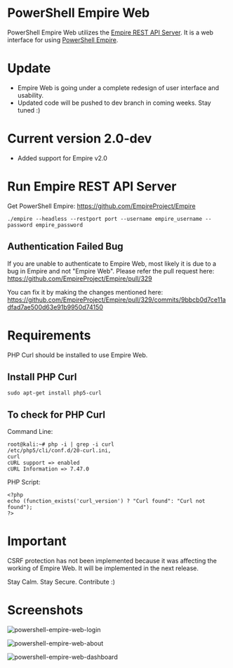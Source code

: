# PowerShell Empire Web

PowerShell Empire Web utilizes the [Empire REST API Server](https://github.com/EmpireProject/Empire/wiki/RESTful-API). It is a web interface for using [PowerShell Empire](https://github.com/EmpireProject/Empire/).

# Update

- Empire Web is going under a complete redesign of user interface and usability.
- Updated code will be pushed to dev branch in coming weeks. Stay tuned :)

# Current version 2.0-dev

- Added support for Empire v2.0

# Run Empire REST API Server


Get PowerShell Empire: https://github.com/EmpireProject/Empire

```
./empire --headless --restport port --username empire_username --password empire_password
```

## Authentication Failed Bug

If you are unable to authenticate to Empire Web, most likely it is due to a bug in Empire and not "Empire Web". Please refer the pull request here: https://github.com/EmpireProject/Empire/pull/329

You can fix it by making the changes mentioned here: https://github.com/EmpireProject/Empire/pull/329/commits/9bbcb0d7ce11adfad7ae500d63e91b9950d74150

# Requirements


PHP Curl should be installed to use Empire Web.


## Install PHP Curl

```
sudo apt-get install php5-curl
```


## To check for PHP Curl

Command Line:
```
root@kali:~# php -i | grep -i curl
/etc/php5/cli/conf.d/20-curl.ini,
curl
cURL support => enabled
cURL Information => 7.47.0
```

PHP Script:
```
<?php
echo (function_exists('curl_version') ? "Curl found": "Curl not found");
?>
```


# Important


CSRF protection has not been implemented because it was affecting the working of Empire Web. It will be implemented in the next release.


Stay Calm. Stay Secure. Contribute :)


# Screenshots


![powershell-empire-web-login](https://cloud.githubusercontent.com/assets/5358495/14923483/160144b2-0e5b-11e6-95af-9dfbddd8c126.PNG)


![powershell-empire-web-about](https://cloud.githubusercontent.com/assets/5358495/14923495/244ab382-0e5b-11e6-8041-205ba35d7ac8.PNG)


![powershell-empire-web-dashboard](https://cloud.githubusercontent.com/assets/5358495/14923500/298853d6-0e5b-11e6-946e-cdf75e50c366.PNG)


